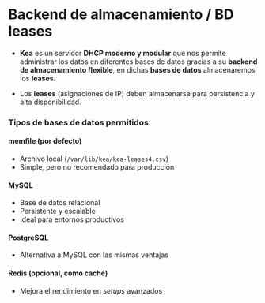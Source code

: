 # Backend de almacenamiento / BD leases

- **Kea** es un servidor **DHCP moderno y modular** que nos permite administrar los datos en diferentes bases de datos gracias a su **backend de almacenamiento flexible**, en dichas **bases de datos** almacenaremos los **leases**.

- Los **leases** (asignaciones de IP) deben almacenarse para persistencia y alta disponibilidad.

### Tipos de bases de datos permitidos:

#### memfile (por defecto)
- Archivo local (`/var/lib/kea/kea-leases4.csv`)
- Simple, pero no recomendado para producción

####  MySQL
- Base de datos relacional  
- Persistente y escalable  
- Ideal para entornos productivos

####  PostgreSQL
- Alternativa a MySQL con las mismas ventajas

####  Redis (opcional, como caché)
- Mejora el rendimiento en *setups* avanzados
